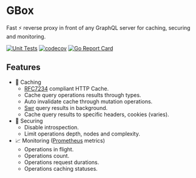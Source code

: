 GBox
==========================

Fast :zap: reverse proxy in front of any GraphQL server for caching, securing and monitoring.

[![Unit Tests](https://github.com/gbox-proxy/gbox/actions/workflows/ci.yml/badge.svg)](https://github.com/gbox-proxy/gbox/actions/workflows/ci.yml)
[![codecov](https://codecov.io/gh/gbox-proxy/gbox/branch/main/graph/badge.svg?token=U5DIBIY1FG)](https://codecov.io/gh/gbox-proxy/gbox)
[![Go Report Card](https://goreportcard.com/badge/github.com/gbox-proxy/gbox)](https://goreportcard.com/report/github.com/gbox-proxy/gbox)

Features
--------

+ :floppy_disk: Caching
  + [RFC7234](https://httpwg.org/specs/rfc7234.html) compliant HTTP Cache.
  + Cache query operations results through types.
  + Auto invalidate cache through mutation operations.
  + [Swr](https://web.dev/stale-while-revalidate/) query results in background.
  + Cache query results to specific headers, cookies (varies).
+ :closed_lock_with_key: Securing
  + Disable introspection.
  + Limit operations depth, nodes and complexity.
+ :chart_with_upwards_trend: Monitoring ([Prometheus](https://prometheus.io/) metrics)
  + Operations in flight.
  + Operations count.
  + Operations request durations.
  + Operations caching statuses.
  